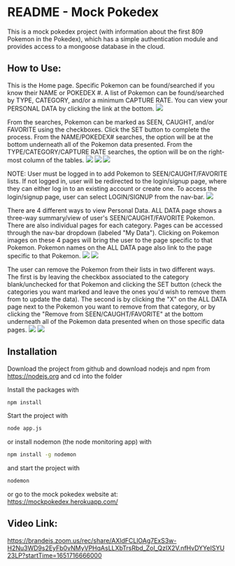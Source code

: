 # README - Mock Pokedex 

This is a mock pokedex project (with information about the first 809 Pokemon in the Pokedex), which has a simple authentication module and provides access to a mongoose database in the cloud. 


## How to Use: 

This is the Home page. Specific Pokemon can be found/searched if you know their NAME or POKEDEX #. 
A list of Pokemon can be found/searched by TYPE, CATEGORY, and/or a minimum CAPTURE RATE. You can view your PERSONAL DATA by clicking the link at the bottom. 
<img class="image w-100" src="/public/images/homePg.png"></img>


From the searches, Pokemon can be marked as SEEN, CAUGHT, and/or FAVORITE using the checkboxes. Click the SET button to complete the process. From the NAME/POKEDEX# searches, the option will be at the bottom underneath all of the Pokemon data presented. From the TYPE/CATEGORY/CAPTURE RATE searches, the option will be on the right-most column of the tables. 
<img class="image w-100" src="/public/images/specificSearch.png"></img>
<img class="image w-100" src="/public/images/specificSearch-checkboxes.png"></img>
<img class="image w-100" src="/public/images/listSearch.png"></img>


NOTE: User must be logged in to add Pokemon to SEEN/CAUGHT/FAVORITE lists. If not logged in, user will be redirected to the login/signup page, where they can either log in to an existing account or create one. To access the login/signup page, user can select LOGIN/SIGNUP from the nav-bar.
<img class="image w-100" src="/public/images/login-signup.png"></img>


There are 4 different ways to view Personal Data. ALL DATA page shows a three-way summary/view of user's SEEN/CAUGHT/FAVORITE Pokemon. There are also individual pages for each category. Pages can be accessed through the nav-bar dropdown (labeled "My Data"). Clicking on Pokemon images on these 4 pages will bring the user to the page specific to that Pokemon. Pokemon names on the ALL DATA page also link to the page specific to that Pokemon. 
<img class="image w-100" src="/public/images/allData.png"></img>
<img class="image w-100" src="/public/images/specificData.png"></img>


The user can remove the Pokemon from their lists in two different ways. The first is by leaving the checkbox associated to the category blank/unchecked for that Pokemon and clicking the SET button (check the categories you want marked and leave the ones you'd wish to remove them from to update the data). The second is by clicking the "X" on the ALL DATA page next to the Pokemon you want to remove from that category, or by clicking the "Remove from SEEN/CAUGHT/FAVORITE" at the bottom underneath all of the Pokemon data presented when on those specific data pages. 
<img class="image w-100" src="/public/images/allData-remove.png"></img>
<img class="image w-100" src="/public/images/specificData-remove.png"></img>



## Installation
Download the project from github and download nodejs and npm from https://nodejs.org
and cd into the folder

Install the packages with
``` bash
npm install
```
Start the project with
``` bash
node app.js
```
or install nodemon (the node monitoring app) with
``` bash
npm install -g nodemon
```
and start the project with
``` bash
nodemon
```
or go to the mock pokedex website at: 
https://mockpokedex.herokuapp.com/



## Video Link:
https://brandeis.zoom.us/rec/share/AXldFCLlOAg7ExS3w-H2Nu3WD9s2EyFb0vNMyVPHqAsLLXbTrsRbd_ZoI_QzIX2V.nfHvDYYeISYU23LP?startTime=1651716666000

